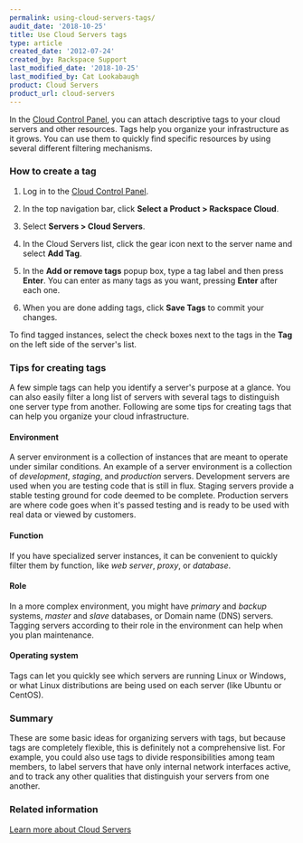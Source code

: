 ```yaml
---
permalink: using-cloud-servers-tags/
audit_date: '2018-10-25'
title: Use Cloud Servers tags
type: article
created_date: '2012-07-24'
created_by: Rackspace Support
last_modified_date: '2018-10-25'
last_modified_by: Cat Lookabaugh
product: Cloud Servers
product_url: cloud-servers
---
```


In the [Cloud Control Panel](https://login.rackspace.com), you can
attach descriptive tags to your cloud servers and other resources. Tags
help you organize your infrastructure as it grows. You can use them to
quickly find specific resources by using several different filtering
mechanisms.

### How to create a tag

1.  Log in to the [Cloud Control Panel](https://login.rackspace.com).

2.  In the top navigation bar, click **Select a Product > Rackspace Cloud**.

3.  Select **Servers > Cloud Servers**.

4.  In the Cloud Servers list, click the gear icon next to the server
    name and select **Add Tag**.

5.  In the **Add or remove tags** popup box, type a tag label and then
    press **Enter**. You can enter as many tags as you want, pressing
    **Enter** after each one.

6.  When you are done adding tags, click **Save Tags** to commit
    your changes.

To find tagged instances, select the check boxes next to the tags in the
**Tag** on the left side of the server's list.

### Tips for creating tags

A few simple tags can help you identify a server's purpose at a glance.
You can also easily filter a long list of servers with several tags to
distinguish one server type from another. Following are some tips for
creating tags that can help you organize your cloud infrastructure.

#### Environment

A server environment is a collection of instances that are meant to
operate under similar conditions. An example of a server environment is
a collection of *development*, *staging*, and *production* servers.
Development servers are used when you are testing code that is still in
flux. Staging servers provide a stable testing ground for code deemed to
be complete. Production servers are where code goes when it's passed
testing and is ready to be used with real data or viewed by customers.

#### Function

If you have specialized server instances, it can be convenient to
quickly filter them by function, like *web server*, *proxy*, or
*database*.

#### Role

In a more complex environment, you might have *primary* and *backup*
systems, *master* and *slave* databases, or Domain name (DNS) servers.
Tagging servers according to their role in the environment can help when
you plan maintenance.

#### Operating system

Tags can let you quickly see which servers are running Linux or Windows,
or what Linux distributions are being used on each server (like Ubuntu
or CentOS).

### Summary

These are some basic ideas for organizing servers with tags, but because
tags are completely flexible, this is definitely not a comprehensive
list. For example, you could also use tags to divide responsibilities
among team members, to label servers that have only internal network
interfaces active, and to track any other qualities that distinguish
your servers from one another.

### Related information

[Learn more about Cloud Servers](/how-to/learn-more-about-cloud-servers)
